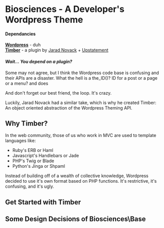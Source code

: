 Biosciences - A Developer's Wordpress Theme
======================================================================

#### Dependancies
[**Wordpress**][wp] - duh  
[**Timber**][timber] - a plugin by [Jarad Novack][jaradnova] + [Upstatement][upstatement]

#### *Wait... You depend on a plugin?*

Some may not agree, but I think the Wordpress code base is confusing and their APIs are a disaster.
What the hell is a the_ID()? ID for a post or a page or a menu? and does 

And don't forget our best friend, the loop. It's crazy.

Luckily, Jarad Novack had a similar take, which is why he created Timber: An object oriented abstraction of the Wordpress Theming API.

Why Timber?
--------------

In the web community, those of us who work in MVC are used to template languages like:

* Ruby's ERB or Haml
* Javascript's Handlebars or Jade
* PHP's Twig or Blade
* Python's Jinga or Shpaml

Instead of building off of a wealth of collective knowledge, Wordpress decided to use it's own format based on PHP functions. It's restrictive, it's confusing, and it's ugly.

Get Started with Timber
-----------------------


Some Design Decisions of Biosciences\Base
------------------------------------------




[wp]: http://wordpress.org
[timber]: https://github.com/jarednova/timber
[jaradnova]: https://github.com/jarednova
[upstatement]: http://upstatement.com
